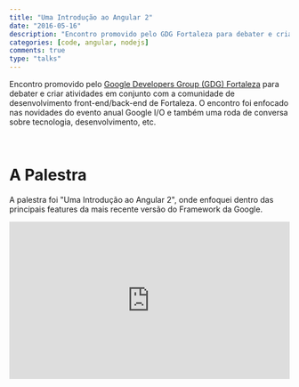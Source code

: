 ```yaml
---
title: "Uma Introdução ao Angular 2"
date: "2016-05-16"
description: "Encontro promovido pelo GDG Fortaleza para debater e criar atividades em conjunto com a comunidade de desenvolvimento front-end/back-end de Fortaleza. O encontro foi enfocado nas novidades do evento anual Google I/O e também uma roda de conversa sobre tecnologia, desenvolvimento, etc."
categories: [code, angular, nodejs]
comments: true
type: "talks"
---
```


Encontro promovido pelo [Google Developers Group (GDG) Fortaleza](https://queroworkar.com.br/google-io-extended-fortaleza-2016/) para debater e criar atividades em conjunto com a comunidade de desenvolvimento front-end/back-end de Fortaleza. O encontro foi enfocado nas novidades do evento anual Google I/O e também uma roda de conversa sobre tecnologia, desenvolvimento, etc.

<br />

# A Palestra

A palestra foi "Uma Introdução ao Angular 2", onde enfoquei dentro das principais features da mais recente versão do Framework da Google.
<br />

<div style="left: 0; width: 100%; height: 0; position: relative; padding-bottom: 56.1972%;"><iframe src="https://speakerdeck.com/player/8f1b7f4c6b4f4a729fcc2ce58e154c41" style="border: 0; top: 0; left: 0; width: 100%; height: 100%; position: absolute;" allowfullscreen scrolling="no" allow="encrypted-media"></iframe></div>
